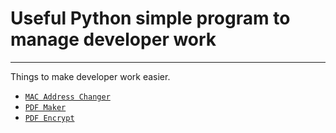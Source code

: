 # Useful Python simple program to manage developer work

---

Things to make developer work easier.

- [`MAC Address Changer`](/mac_address_changer.ipynb)
- [`PDF Maker`](/pdf_maker.ipynb)
- [`PDF Encrypt`](/pdf_encrypt.ipynb)
